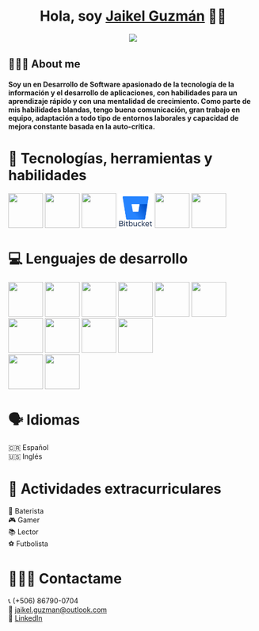 <div align="center">
<h1 align="center">Hola, soy <a href="https://www.linkedin.com/in/jguzmanc/">Jaikel Guzmán</a> 👋🏻</h1>
</div>

<div align="center">
  <img src="https://media.licdn.com/dms/image/D4E16AQE2RZRZ_wV8yA/profile-displaybackgroundimage-shrink_350_1400/0/1708663575282?e=1714003200&v=beta&t=WGmq5wHMI_KaLcp7ShXsPLnsGChgVDS1P30gpHxZ90w">
</div>

## 🙋🏻‍♂️ About me

<h4 align="left">Soy un en Desarrollo de Software apasionado de la tecnología de la información y el desarrollo de aplicaciones, con habilidades para un aprendizaje rápido y con una mentalidad de crecimiento. Como parte de mis habilidades blandas, tengo buena comunicación, gran trabajo en equipo, adaptación a todo tipo de entornos laborales y capacidad de mejora constante basada en la auto-crítica.</h4>

# 🔧 Tecnologías, herramientas y habilidades
<div align="left">

<img src="https://miro.medium.com/v2/resize:fit:4800/format:webp/1*Ome-oSxDNx7mQxJFZJ-NJg.png" height=70px width = 70px> 
<img src="https://upload.wikimedia.org/wikipedia/commons/thumb/e/e0/Git-logo.svg/1280px-Git-logo.svg.png" height=70px width = 70px> 
<img src="https://github.githubassets.com/assets/GitHub-Mark-ea2971cee799.png" height=70px width = 70px> 
<img src="https://raw.githubusercontent.com/devicons/devicon/6910f0503efdd315c8f9b858234310c06e04d9c0/icons/bitbucket/bitbucket-original-wordmark.svg" height=70px width = 70px> 
<img src="https://media.licdn.com/dms/image/C4E12AQFk60dsM5kO-A/article-cover_image-shrink_423_752/0/1635114070340?e=1714003200&v=beta&t=VpzUA6jmQdcjY508LzwdeuUaWAGrYLbrDzHozHoPyEI" height=70px width = 70px> 
<img src="https://www.cognodata.com/wp-content/uploads/2019/04/Screenshot-2019-07-18-at-13.37.37-min.png" height=70px width = 70px> 

</div>

# 💻 Lenguajes de desarrollo
<div align="left">
<img src="https://upload.wikimedia.org/wikipedia/commons/thumb/6/61/HTML5_logo_and_wordmark.svg/1024px-HTML5_logo_and_wordmark.svg.png" height=70px width = 70px> 
<img src="https://upload.wikimedia.org/wikipedia/commons/thumb/d/d5/CSS3_logo_and_wordmark.svg/800px-CSS3_logo_and_wordmark.svg.png" height=70px width = 70px> 
<img src="https://upload.wikimedia.org/wikipedia/commons/thumb/6/6a/JavaScript-logo.png/600px-JavaScript-logo.png" height=70px width = 70px> 
<img src="https://upload.wikimedia.org/wikipedia/commons/thumb/b/b2/Bootstrap_logo.svg/512px-Bootstrap_logo.svg.png" height=70px width = 70px 
<img src="https://upload.wikimedia.org/wikipedia/commons/thumb/9/96/Sass_Logo_Color.svg/512px-Sass_Logo_Color.svg.png" height=70px width = 70px>
<img src="https://miro.medium.com/v2/resize:fit:4800/format:webp/0*eFomJUFua8tuqe8g.png" height=70px width = 70px> 
<img src="https://upload.wikimedia.org/wikipedia/commons/thumb/c/cf/Angular_full_color_logo.svg/1024px-Angular_full_color_logo.svg.png" height=70px width = 70px> <br>
<img src="https://upload.wikimedia.org/wikipedia/commons/thumb/d/d2/C_Sharp_Logo_2023.svg/1024px-C_Sharp_Logo_2023.svg.png" height=70px width = 70px> 
<img src="https://upload.wikimedia.org/wikipedia/en/thumb/3/30/Java_programming_language_logo.svg/600px-Java_programming_language_logo.svg.png" height=70px width = 70px> 
<img src="https://upload.wikimedia.org/wikipedia/commons/thumb/7/79/Spring_Boot.svg/1024px-Spring_Boot.svg.png" height=70px width = 70px> 
<img src="https://upload.wikimedia.org/wikipedia/commons/thumb/e/ee/.NET_Core_Logo.svg/512px-.NET_Core_Logo.svg.png" height=70px width = 70px> <br>
<img src="https://miro.medium.com/v2/resize:fit:640/format:webp/1*doAg1_fMQKWFoub-6gwUiQ.png" height=70px width = 70px> 
<img src="https://www.bigbaydata.com/wp-content/uploads/2022/11/sql_ejercicios.png" height=70px width = 70px> 
</div>

# 🗣️ Idiomas

🇨🇷 Español 
<br>
🇺🇸 Inglés

# 📘 Actividades extracurriculares 

🥁 Baterista <br>
🎮 Gamer <br>
📚 Lector <br>
⚽ Futbolista <br>

# 👨🏻‍💼 Contactame
📞 (+506) 86790-0704 <br>
📧 jaikel.guzman@outlook.com <br>
🔗 <a href="https://www.linkedin.com/in/jguzmanc/">LinkedIn</a>

